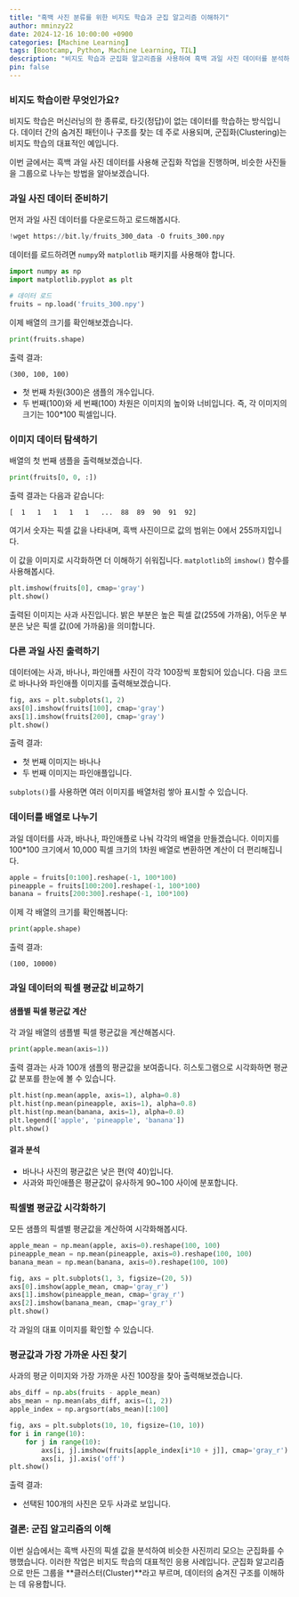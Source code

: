 ```yaml
---
title: "흑백 사진 분류를 위한 비지도 학습과 군집 알고리즘 이해하기"
author: mminzy22
date: 2024-12-16 10:00:00 +0900
categories: [Machine Learning]
tags: [Bootcamp, Python, Machine Learning, TIL]
description: "비지도 학습과 군집화 알고리즘을 사용하여 흑백 과일 사진 데이터를 분석하고 분류하는 방법을 배웁니다."
pin: false
---
```




### 비지도 학습이란 무엇인가요?
비지도 학습은 머신러닝의 한 종류로, 타깃(정답)이 없는 데이터를 학습하는 방식입니다. 데이터 간의 숨겨진 패턴이나 구조를 찾는 데 주로 사용되며, 군집화(Clustering)는 비지도 학습의 대표적인 예입니다.

이번 글에서는 흑백 과일 사진 데이터를 사용해 군집화 작업을 진행하며, 비슷한 사진들을 그룹으로 나누는 방법을 알아보겠습니다.


### 과일 사진 데이터 준비하기
먼저 과일 사진 데이터를 다운로드하고 로드해봅시다.

```python
!wget https://bit.ly/fruits_300_data -O fruits_300.npy
```

데이터를 로드하려면 `numpy`와 `matplotlib` 패키지를 사용해야 합니다.

```python
import numpy as np
import matplotlib.pyplot as plt

# 데이터 로드
fruits = np.load('fruits_300.npy')
```

이제 배열의 크기를 확인해보겠습니다.

```python
print(fruits.shape)
```

출력 결과:

```
(300, 100, 100)
```

- 첫 번째 차원(300)은 샘플의 개수입니다.
- 두 번째(100)와 세 번째(100) 차원은 이미지의 높이와 너비입니다. 즉, 각 이미지의 크기는 100\*100 픽셀입니다.


### 이미지 데이터 탐색하기
배열의 첫 번째 샘플을 출력해보겠습니다.

```python
print(fruits[0, 0, :])
```

출력 결과는 다음과 같습니다:

```
[  1   1   1   1   1   ...  88  89  90  91  92]
```

여기서 숫자는 픽셀 값을 나타내며, 흑백 사진이므로 값의 범위는 0에서 255까지입니다.

이 값을 이미지로 시각화하면 더 이해하기 쉬워집니다. `matplotlib`의 `imshow()` 함수를 사용해봅시다.

```python
plt.imshow(fruits[0], cmap='gray')
plt.show()
```

출력된 이미지는 사과 사진입니다. 밝은 부분은 높은 픽셀 값(255에 가까움), 어두운 부분은 낮은 픽셀 값(0에 가까움)을 의미합니다.


### 다른 과일 사진 출력하기
데이터에는 사과, 바나나, 파인애플 사진이 각각 100장씩 포함되어 있습니다. 다음 코드로 바나나와 파인애플 이미지를 출력해보겠습니다.

```python
fig, axs = plt.subplots(1, 2)
axs[0].imshow(fruits[100], cmap='gray')
axs[1].imshow(fruits[200], cmap='gray')
plt.show()
```

출력 결과:
- 첫 번째 이미지는 바나나
- 두 번째 이미지는 파인애플입니다.

`subplots()`를 사용하면 여러 이미지를 배열처럼 쌓아 표시할 수 있습니다.


### 데이터를 배열로 나누기
과일 데이터를 사과, 바나나, 파인애플로 나눠 각각의 배열을 만들겠습니다. 이미지를 100\*100 크기에서 10,000 픽셀 크기의 1차원 배열로 변환하면 계산이 더 편리해집니다.

```python
apple = fruits[0:100].reshape(-1, 100*100)
pineapple = fruits[100:200].reshape(-1, 100*100)
banana = fruits[200:300].reshape(-1, 100*100)
```

이제 각 배열의 크기를 확인해봅니다:

```python
print(apple.shape)
```

출력 결과:

```
(100, 10000)
```


### 과일 데이터의 픽셀 평균값 비교하기
#### 샘플별 픽셀 평균값 계산
각 과일 배열의 샘플별 픽셀 평균값을 계산해봅시다.

```python
print(apple.mean(axis=1))
```

출력 결과는 사과 100개 샘플의 평균값을 보여줍니다. 히스토그램으로 시각화하면 평균값 분포를 한눈에 볼 수 있습니다.

```python
plt.hist(np.mean(apple, axis=1), alpha=0.8)
plt.hist(np.mean(pineapple, axis=1), alpha=0.8)
plt.hist(np.mean(banana, axis=1), alpha=0.8)
plt.legend(['apple', 'pineapple', 'banana'])
plt.show()
```

#### 결과 분석
- 바나나 사진의 평균값은 낮은 편(약 40)입니다.
- 사과와 파인애플은 평균값이 유사하게 90~100 사이에 분포합니다.


### 픽셀별 평균값 시각화하기
모든 샘플의 픽셀별 평균값을 계산하여 시각화해봅시다.

```python
apple_mean = np.mean(apple, axis=0).reshape(100, 100)
pineapple_mean = np.mean(pineapple, axis=0).reshape(100, 100)
banana_mean = np.mean(banana, axis=0).reshape(100, 100)

fig, axs = plt.subplots(1, 3, figsize=(20, 5))
axs[0].imshow(apple_mean, cmap='gray_r')
axs[1].imshow(pineapple_mean, cmap='gray_r')
axs[2].imshow(banana_mean, cmap='gray_r')
plt.show()
```

각 과일의 대표 이미지를 확인할 수 있습니다.


### 평균값과 가장 가까운 사진 찾기
사과의 평균 이미지와 가장 가까운 사진 100장을 찾아 출력해보겠습니다.

```python
abs_diff = np.abs(fruits - apple_mean)
abs_mean = np.mean(abs_diff, axis=(1, 2))
apple_index = np.argsort(abs_mean)[:100]

fig, axs = plt.subplots(10, 10, figsize=(10, 10))
for i in range(10):
    for j in range(10):
        axs[i, j].imshow(fruits[apple_index[i*10 + j]], cmap='gray_r')
        axs[i, j].axis('off')
plt.show()
```

출력 결과:
- 선택된 100개의 사진은 모두 사과로 보입니다.


### 결론: 군집 알고리즘의 이해
이번 실습에서는 흑백 사진의 픽셀 값을 분석하여 비슷한 사진끼리 모으는 군집화를 수행했습니다. 이러한 작업은 비지도 학습의 대표적인 응용 사례입니다. 군집화 알고리즘으로 만든 그룹을 **클러스터(Cluster)**라고 부르며, 데이터의 숨겨진 구조를 이해하는 데 유용합니다.

